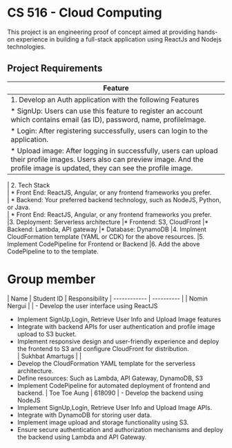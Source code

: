 # CS 516 - Cloud Computing

This project is an engineering proof of concept aimed at providing hands-on experience in building a full-stack application using ReactJs and Nodejs technologies. 

## Project Requirements
| Feature                                                                                                                                                                                                                                                                                  
| ----------------------------------------------------------------------------------------------------------------------------------------------------------------------------------------------------------------------------------------------------------------------------------------- 
| 1. Develop an Auth application with the following                   Features                                                                                                                                                                          
| * SignUp: Users can use this feature to register an account which contains email (as ID), password, name, profileImage.                                                                                                                                                                 |    
| * Login: After registering successfully, users can login to the application.                                                                                                                                                                                                                                                                     
| * Upload image: After logging in successfully, users can upload their profile images. Users also can preview image. And the profile image is updated, they can see the profile image.        

| 2. Tech Stack                                                                                                                                                                                                     
| * Front End: ReactJS, Angular, or any frontend frameworks you prefer.                                                                                                           
| * Backend: Your preferred backend technology, such as NodeJS, Python, or Java.   
| * Front End: ReactJS, Angular, or any frontend frameworks you prefer.                                                                                                           
|3. Deployment: Serverless architecture
|* Frontend: S3, CloudFront
|* Backend: Lambda, API gateway
|* Database: DynamoDB
|4. Implment CloudFormation template (YAML or CDK) for the above resources.
|5. Implement CodePipeline for Frontend or Backend
|6. Add the above CodePipeline to to the template.                                                                                                                                                                                                                                 


# Group member

| Name         | Student ID | Responsibility
| ------------ | ---------- |
| Nomin Nergui     |      | - Develop the user interface using ReactJS
- Implement SignUp,Login, Retrieve User Info and Upload Image features
- Integrate with backend APIs for user authentication and profile image upload to S3 bucket.
- Implement responsive design and user-friendly experience and deploy the frontend to S3 and configure CloudFront for distribution.     
| Sukhbat Amartugs  |      | 
- Develop the CloudFormation YAML template for the serverless architecture.
- Define resources: Such as Lambda, API Gateway, DynamoDB, S3 
- Implement CodePipeline for automated deployment of frontend and backend.
| Toe Toe Aung | 618090     | - Develop the backend using NodeJS 
- Implement SignUp,Login, Retrieve User Info and Upload Image APIs.
- Integrate with DynamoDB for storing user data.
- Implement image upload and storage functionality using S3.
- Ensure secure authentication and authorization mechanisms and deploy the backend using Lambda and API Gateway.